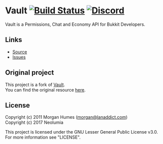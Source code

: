 # Vault [![Build Status](https://travis-ci.org/neolumia/vault.svg?branch=master)](https://travis-ci.org/neolumia/vault) [![Discord](https://img.shields.io/badge/chat-on%20discord-6E85CF.svg)](https://discord.gg/sh3JqmJ)

Vault is a Permissions, Chat and Economy API for Bukkit Developers.

## Links
  - [Source](https://github.com/neolumia/vault)
  - [Issues](https://github.com/neolumia/vault/issues)
  
## Original project

This project is a fork of [Vault](https://dev.bukkit.org/projects/vault/).  
You can find the original resource [here](https://github.com/MilkBowl/Vault/).

## License
Copyright (c) 2011 Morgan Humes (morgan@lanaddict.com)  
Copyright (c) 2017 Neolumia

This project is licensed under the GNU Lesser General Public License v3.0. For more information see "LICENSE".
